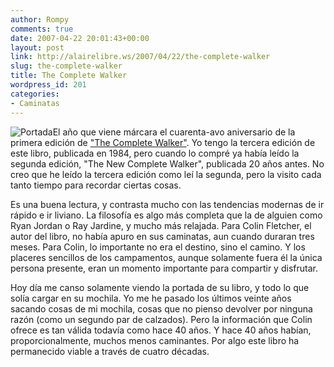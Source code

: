 ```yaml
---
author: Rompy
comments: true
date: 2007-04-22 20:01:43+00:00
layout: post
link: http://alairelibre.ws/2007/04/22/the-complete-walker
slug: the-complete-walker
title: The Complete Walker
wordpress_id: 201
categories:
- Caminatas
---
```


![Portada](http://alairelibre.ws/wp-content/uploads/2007/06/thecompletewalkeriv.jpg)El año que viene márcara el cuarenta-avo aniversario de la primera edición de ["The Complete Walker"](https://www.amazon.com/Complete-Walker-IV-Colin-Fletcher/dp/0375703233). Yo tengo la tercera edición de este libro, publicada en 1984, pero cuando lo compré ya había leído la segunda edición, "The New Complete Walker", publicada 20 años antes. No creo que he leído la tercera edición como leí la segunda, pero la visito cada tanto tiempo para recordar ciertas cosas.

Es una buena lectura, y contrasta mucho con las tendencias modernas de ir rápido e ir liviano. La filosofía es algo más completa que la de alguien como Ryan Jordan o Ray Jardine, y mucho más relajada. Para Colin Fletcher, el autor del libro, no había apuro en sus caminatas, aun cuando duraran tres meses. Para Colin, lo importante no era el destino, sino el camino. Y los placeres sencillos de los campamentos, aunque solamente fuera él la única persona presente, eran un momento importante para compartir y disfrutar.

Hoy día me canso solamente viendo la portada de su libro, y todo lo que solía cargar en su mochila. Yo me he pasado los últimos veinte años sacando cosas de mi mochila, cosas que no pienso devolver por ninguna razón (como un segundo par de calzados). Pero la información que Colin ofrece es tan válida todavía como hace 40 años. Y hace 40 años habían, proporcionalmente, muchos menos caminantes. Por algo este libro ha permanecido viable a través de cuatro décadas.
